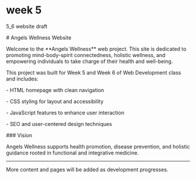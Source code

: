 # week 5

5\_6 website draft

\# Angels Wellness Website



Welcome to the \*\*Angels Wellness\*\* web project. This site is dedicated to promoting mind-body-spirit connectedness, holistic wellness, and empowering individuals to take charge of their health and well-being.  



This project was built for Week 5 and Week 6 of Web Development class and includes:

\- HTML homepage with clean navigation

\- CSS styling for layout and accessibility

\- JavaScript features to enhance user interaction

\- SEO and user-centered design techniques



\### Vision

Angels Wellness supports health promotion, disease prevention, and holistic guidance rooted in functional and integrative medicine.



---



More content and pages will be added as development progresses.



